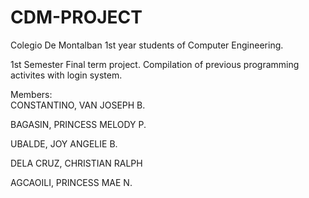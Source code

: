 # CDM-PROJECT

Colegio De Montalban 1st year students of Computer Engineering.

1st Semester Final term project. Compilation of previous programming activites with login system.


Members:  
CONSTANTINO, VAN JOSEPH B.

BAGASIN, PRINCESS MELODY P.

UBALDE, JOY ANGELIE B.

DELA CRUZ, CHRISTIAN RALPH

AGCAOILI, PRINCESS MAE N.
